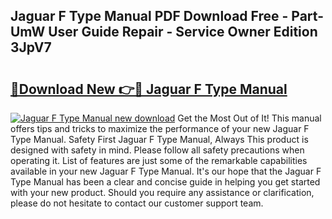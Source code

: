 ## Jaguar F Type Manual PDF Download Free - Part-UmW User Guide Repair - Service Owner Edition 3JpV7

# <h2><a href="http://bc24261.oget.top/?id=Jaguar+F+Type+Manual">🔗Download New 👉🔴 Jaguar F Type Manual</a></h2>

[![Jaguar F Type Manual new download](https://i.imgur.com/5g1atiW.png)](http://bc24261.oget.top/?id=Jaguar+F+Type+Manual)
Get the Most Out of It! This manual offers tips and tricks to maximize the performance of your new Jaguar F Type Manual. Safety First Jaguar F Type Manual, Always This product is designed with safety in mind. Please follow all safety precautions when operating it. List of features are just some of the remarkable capabilities available in your new Jaguar F Type Manual. It's our hope that the Jaguar F Type Manual has been a clear and concise guide in helping you get started with your new product. Should you require any assistance or clarification, please do not hesitate to contact our customer support team.
